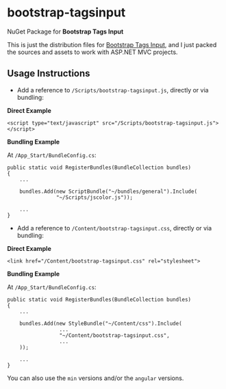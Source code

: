bootstrap-tagsinput
=============

NuGet Package for **Bootstrap Tags Input**

This is just the distribution files for [Bootstrap Tags Input](https://github.com/timschlechter/bootstrap-tagsinput), and I just packed the sources and assets to work with ASP.NET MVC projects.

## Usage Instructions ##

 - Add a reference to `/Scripts/bootstrap-tagsinput.js`, directly or via bundling: 

**Direct Example**

    <script type="text/javascript" src="/Scripts/bootstrap-tagsinput.js"></script>

**Bundling Example**

At `/App_Start/BundleConfig.cs`:

    public static void RegisterBundles(BundleCollection bundles)
    {
        ...
    
        bundles.Add(new ScriptBundle("~/bundles/general").Include(
                    "~/Scripts/jscolor.js"));

        ...
    }

 - Add a reference to `/Content/bootstrap-tagsinput.css`, directly or via bundling: 

**Direct Example**

    <link href="/Content/bootstrap-tagsinput.css" rel="stylesheet">

**Bundling Example**

At `/App_Start/BundleConfig.cs`:

    public static void RegisterBundles(BundleCollection bundles)
    {
        ...
    
        bundles.Add(new StyleBundle("~/Content/css").Include(
                     ...
                     "~/Content/bootstrap-tagsinput.css",
                     ...
        ));

        ...
    }

You can also use the `min` versions and/or the `angular` versions.
